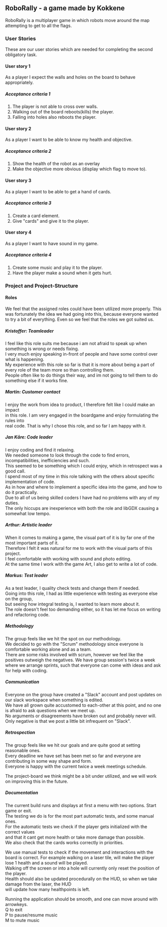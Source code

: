 ## RoboRally - a game made by Kokkene
RoboRally is a multiplayer game in which robots move around the map attempting to get to all the flags. 

### User Stories
These are our user stories which are needed for completing the second obligatory task.

#### User story 1
As a player I expect the walls and holes on the board to behave appropriately.
    
##### Acceptance criteria 1
1.    The player is not able to cross over walls.
2.    Walking out of the board reboots(kills) the player.
3.    Falling into holes also reboots the player.
    
#### User story 2
As a player I want to be able to know my health and objective.
    
##### Acceptance criteria 2
1.    Show the health of the robot as an overlay
2.    Make the objective more obvious (display which flag to move to).

#### User story 3
As a player I want to be able to get a hand of cards.
    
##### Acceptance criteria 3
1.    Create a card element.
2.    Give "cards" and give it to the player.

#### User story 4
As a player I want to have sound in my game.
    
##### Acceptance criteria 4
1.    Create some music and play it to the player.
2.    Have the player make a sound when it gets hurt.

### Project and Project-Structure

#### Roles
We feel that the assigned roles could have been utilized more properly.
This was fortunately the idea we had going into this, because everyone wanted to try a bit of everything.
Even so we feel that the roles we got suited us.

##### Kristoffer: Teamleader
I feel like this role suits me because i am not afraid to speak up when something is wrong or needs fixing.\
I very much enjoy speaking in-front of people and have some control over what is happening.\
My experience with this role so far is that it is more about being a part of every role of the team more so than controlling them.\
People often like to do things their way, and im not going to tell them to do something else if it works fine.

##### Martin: Customer contact
I enjoy the work from idea to product, I therefore felt like I could make an impact\
in this role. I am very engaged in the boardgame and enjoy formulating the rules into\
real code. That is why I chose this role, and so far I am happy with it.

##### Jan Kåre: Code leader
I enjoy coding and find it relaxing.\
We needed someone to look through the code to find errors, incompatibilities, inefficiencies and such.\
This seemed to be something which I could enjoy, which in retrospect was a good call.\
I spend most of my time in this role talking with the others about specific implementation of code.\
As in how and where to implement a specific idea into the game, and how to do it practically.\
Due to all of us being skilled coders I have had no problems with any of my duties.\
The only hiccups are inexperience with both the role and libGDX causing a somewhat low tempo. 

##### Arthur: Artistic leader
When it comes to making a game, the visual part of it is by far one of the most important parts of it.\
Therefore I felt it was natural for me to work with the visual parts of this project.\
I feel comfortable with working with sound and photo editing.\
At the same time I work with the game Art, I also get to write a lot of code.

##### Markus: Test leader
As a test leader, I quality check tests and change them if needed.\
Going into this role, I had as little experience with testing as everyone else on the group,\
but seeing how integral testing is, I wanted to learn more about it.\
The role doesn't feel too demanding either, so it has let me focus on writing and refactoring code.

##### Methodology
The group feels like we hit the spot on our methodology.\
We decided to go with the "Scrum" methodology since everyone is comfortable working alone and as a team.\
There are some risks involved with scrum, however we feel like the positives outweigh the negatives.
We have group session's twice a week where we arrange sprints, such that everyone can come with ideas and ask for help with coding. 

##### Communication
Everyone on the group have created a "Slack" account and post updates on our slack workspace when something is edited.\
We have all grown quite accustomed to each-other at this point, and no one is afraid to ask questions when we meet up.\
No arguments or disagreements have broken out and probably never will.\
Only negative is that we post a little bit infrequent on "Slack".

##### Retrospection
The group feels like we hit our goals and are quite good at setting reasonable ones.\
Every deadline we have set has been met so far and everyone are contributing in some way shape and form.\
Everyone is happy with the current twice a week meetings schedule.

The project-board we think might be a bit under utilized, and we will work on improving this in the future.

##### Documentation
The current build runs and displays at first a menu with two options. Start game or exit.\
The testing we do is for the most part automatic tests, and some manual ones. \
For the automatic tests we check if the player gets initialized with the correct values\
and that it cant get more health or take more damage than possible.\
We also check that the cards works correctly in priorities.

We use manual tests to check if the movement and interactions with the board is correct.
For example walking on a laser tile, will make the player lose 1 health and a sound will be played.\
Walking off the screen or into a hole will currently only reset the position of the player.\
Health should also be updated procedurally on the HUD, so when we take damage from the laser, the HUD\
will update how many healthpoints is left.

Running the application should be smooth, and one can move around with arrowkeys.\
Q to exit \
P to pause/resume music \
M to mute music